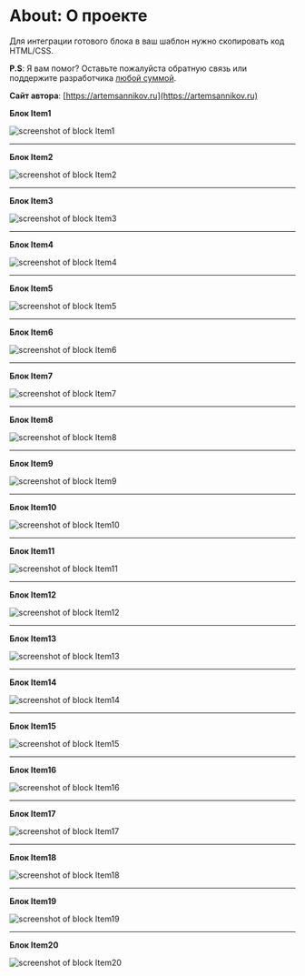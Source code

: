About: О проекте
=====================

Для интеграции готового блока в ваш шаблон нужно скопировать код HTML/CSS.

**P.S**: Я вам помог? Оставьте пожалуйста обратную связь или поддержите разработчика [любой суммой](https://money.yandex.ru/to/41001366550213).

**Сайт автора**: [https://artemsannikov.ru](https://artemsannikov.ru)

**Блок Item1**

![screenshot of block Item1](https://user-images.githubusercontent.com/31792522/69476767-23b3db80-0e00-11ea-910b-aea950efa09f.jpg)

<hr>

**Блок Item2**

![screenshot of block Item2](https://user-images.githubusercontent.com/31792522/69476769-23b3db80-0e00-11ea-8ca2-5d833d385a9a.jpg)

<hr>

**Блок Item3**

![screenshot of block Item3](https://user-images.githubusercontent.com/31792522/69476771-244c7200-0e00-11ea-8ae8-8b04c69f41b4.jpg)

<hr>

**Блок Item4**

![screenshot of block Item4](https://user-images.githubusercontent.com/31792522/69476773-244c7200-0e00-11ea-941c-5fbb88580ea5.jpg)

<hr>

**Блок Item5**

![screenshot of block Item5](https://user-images.githubusercontent.com/31792522/69476775-24e50880-0e00-11ea-8636-bdc9d7f5ba05.jpg)

<hr>

**Блок Item6**

![screenshot of block Item6](https://user-images.githubusercontent.com/31792522/69476777-24e50880-0e00-11ea-9dde-f7310bd78645.jpg)

<hr>

**Блок Item7**

![screenshot of block Item7](https://user-images.githubusercontent.com/31792522/69525513-0f034f00-0f8a-11ea-89a7-3a33a76ebae5.jpg)

<hr>

**Блок Item8**

![screenshot of block Item8](https://user-images.githubusercontent.com/31792522/69525514-0f034f00-0f8a-11ea-90d4-17c139601300.jpg)

<hr>

**Блок Item9**

![screenshot of block Item9](https://user-images.githubusercontent.com/31792522/69525515-0f9be580-0f8a-11ea-96b8-45ca18191533.jpg)

<hr>

**Блок Item10**

![screenshot of block Item10](https://user-images.githubusercontent.com/31792522/69525517-0f9be580-0f8a-11ea-8a92-691fe911fb39.jpg)

<hr>

**Блок Item11**

![screenshot of block Item11](https://user-images.githubusercontent.com/31792522/69526632-728e7c00-0f8c-11ea-9328-cd52fd94b50f.jpg)

<hr>

**Блок Item12**

![screenshot of block Item12]()

<hr>

**Блок Item13**

![screenshot of block Item13]()

<hr>

**Блок Item14**

![screenshot of block Item14]()

<hr>

**Блок Item15**

![screenshot of block Item15]()

<hr>

**Блок Item16**

![screenshot of block Item16]()

<hr>

**Блок Item17**

![screenshot of block Item17]()

<hr>

**Блок Item18**

![screenshot of block Item18]()

<hr>

**Блок Item19**

![screenshot of block Item19]()

<hr>

**Блок Item20**

![screenshot of block Item20]()